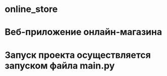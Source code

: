 # online_store

# Веб-приложение онлайн-магазина

# Запуск проекта осуществляется запуском файла main.py
